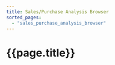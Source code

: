 ```yaml
---
title: Sales/Purchase Analysis Browser
sorted_pages:
  - "sales_purchase_analysis_browser"
---
```

# {{page.title}}
